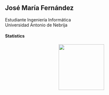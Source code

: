 ## José María Fernández   
Estudiante Ingeniería Informática  
Universidad Antonio de Nebrija

#### Statistics

<p align=center>
  <img height=150 align="center" src="https://github-readme-stats.vercel.app/api/top-langs/?username=Josojmf&layout=compact&theme=tokyonight&show=reviews,discussions_started,discussions_answered,prs_merged,prs_merged_percentage">
</p>
</br>

